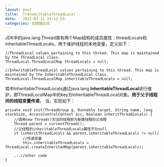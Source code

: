 ```yaml
---
layout: post
title:  TransmittableThreadLocal
date:   2022-03-11 19:12:53
categories: 全链路压测
---
```


JDK中的java.lang.Thread类有两个Map结构的成员属性：threadLocals和inheritableThreadLocals，用于维护线程的本地变量，定义如下：

```
//ThreadLocal values pertaining to this thread. This map is maintained by the ThreadLocal class. 
ThreadLocal.ThreadLocalMap threadLocals = null;

//InheritableThreadLocal values pertaining to this thread. This map is maintained by the InheritableThreadLocal class.
ThreadLocal.ThreadLocalMap inheritableThreadLocals = null;
```

其中inheritableThreadLocals通过java.lang.**InheritableThreadLocal**进行维护，即ThreadLocalMap中的key为InheritableThreadLocal对象。**用于父子线程间的线程变量传递**，
当，实现如下：

```
private void init(ThreadGroup g, Runnable target, String name, long stackSize, AccessControlContext acc, boolean inheritThreadLocals) {
    //调用new Thread()方法的线程即为新建线程的父线程   
    Thread parent = currentThread();
    //父线程的inheritableThreadLocals属性不为null
    if (inheritThreadLocals && parent.inheritableThreadLocals != null)
        //传递变量
        this.inheritableThreadLocals = ThreadLocal.createInheritedMap(parent.inheritableThreadLocals);
    
    ...//other code
}
```

